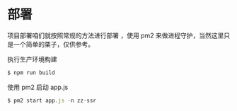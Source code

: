 #  部署

项目部署咱们就按照常规的方法进行部署 ，使用 pm2 来做进程守护，当然这里只是一个简单的栗子，仅供参考。

执行生产环境构建 

```javascript
$ npm run build
```

使用 pm2 启动 app.js

```javascript
$ pm2 start app.js -n zz-ssr
```
